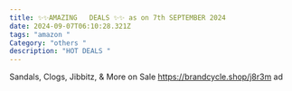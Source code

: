 ```yaml
---
title: ✨✨AMAZING   DEALS ✨✨ as on 7th SEPTEMBER 2024
date: 2024-09-07T06:10:28.321Z
tags: "amazon "
Category: "others "
description: "HOT DEALS "
---
```

<!--StartFragment-->

Sandals, Clogs, Jibbitz, & More on Sale https://brandcycle.shop/j8r3m ad

<!--EndFragment-->